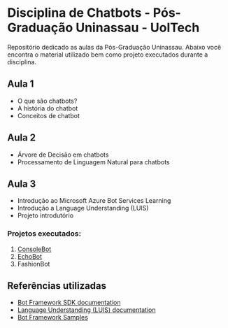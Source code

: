 # Disciplina de Chatbots - Pós-Graduação Uninassau - UolTech
Repositório dedicado as aulas da Pós-Graduação Uninassau. Abaixo você encontra o material utilizado bem como projeto executados durante a disciplina.

## Aula 1
- O que são chatbots?
- A história do chatbot
- Conceitos de chatbot

## Aula 2
- Árvore de Decisão em chatbots
- Processamento de Linguagem Natural para chatbots

## Aula 3
- Introdução ao Microsoft Azure Bot Services Learning
- Introdução a Language Understanding (LUIS)
- Projeto introdutório

### Projetos executados:
1. [ConsoleBot](/console-bot)
2. [EchoBot](/echo-bot)
3. FashionBot

## Referências utilizadas
- [Bot Framework SDK documentation](https://docs.microsoft.com/en-us/azure/bot-service/index-bf-sdk?view=azure-bot-service-4.0)
- [Language Understanding (LUIS) documentation](https://docs.microsoft.com/en-us/azure/cognitive-services/luis/)
- [Bot Framework Samples](https://github.com/microsoft/BotBuilder-Samples)